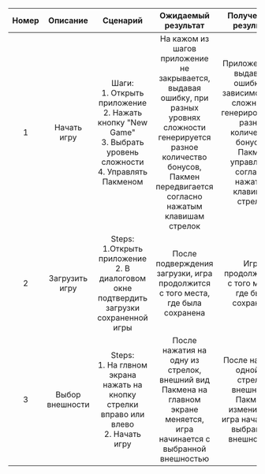 | Номер  | Описание | Сценарий | Ожидаемый результат | Полученный результат | Результат теста |
| :-: | :---------: | :------: | :-------------: | :-----------: | :----: |
| 1 | Начать игру | Шаги: </br> 1. Открыть приложение </br> 2. Нажать кнопку "New Game" </br> 3. Выбрать уровень сложности </br> 4. Управлять Пакменом | На кажом из шагов приложение не закрывается, выдавая ошибку, при разных уровнях сложности генерируется разное количество бонусов, Пакмен передвигается согласно нажатым клавишам стрелок | Приложение не выдавало ошибку, в зависимости от сложности генерировалось разное количество бонусов, Пакмен управлялся согласно нажатым клавишам стрелок | Пройден |
| 2 | Загрузить игру | Steps: </br> 1.Открыть приложение </br> 2. В диалоговом окне подтвердить загрузки сохраненной игры | После подверждения загрузки, игра продолжится с того места, где была сохранена | Игра продолжидась с того места, где была сохранена | Пройден |
|3| Выбор внешности | Steps: </br> 1. На глвном экрана нажать на кнопку стрелки вправо или влево </br> 2. Начать игру | После нажатия на одну из стрелок, внешний вид Пакмена на главном экране меняется, игра начинается с выбранной внешностью | После нажатия одной из стрелок внешность Пакмена изменилась, игра началась с выбранной внешностью | Пройден |